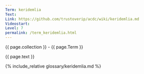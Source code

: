 ```yaml
---
Term: keridemlia
Text: 
Link: https://github.com/trustoverip/acdc/wiki/keridemlia.md
Videostart: 
Level: 7
permalink: /term_keridemlia.html
---
```


{{ page.collection }} - {{ page.Term }}

   {{ page.text }}

{% include_relative glossary/keridemlia.md %}
